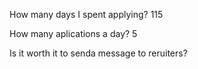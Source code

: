 How many days I spent applying?
115

How many aplications a day?
5

Is it worth it to senda  message to reruiters?

